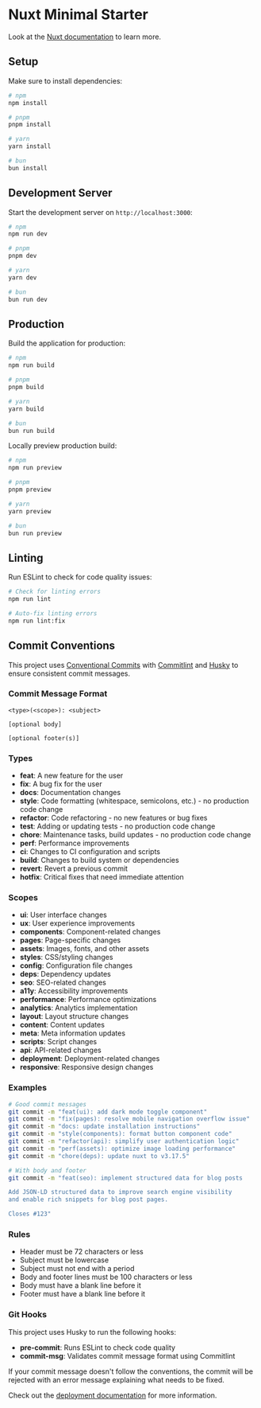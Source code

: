 # Nuxt Minimal Starter

Look at the [Nuxt documentation](https://nuxt.com/docs/getting-started/introduction) to learn more.

## Setup

Make sure to install dependencies:

```bash
# npm
npm install

# pnpm
pnpm install

# yarn
yarn install

# bun
bun install
```

## Development Server

Start the development server on `http://localhost:3000`:

```bash
# npm
npm run dev

# pnpm
pnpm dev

# yarn
yarn dev

# bun
bun run dev
```

## Production

Build the application for production:

```bash
# npm
npm run build

# pnpm
pnpm build

# yarn
yarn build

# bun
bun run build
```

Locally preview production build:

```bash
# npm
npm run preview

# pnpm
pnpm preview

# yarn
yarn preview

# bun
bun run preview
```

## Linting

Run ESLint to check for code quality issues:

```bash
# Check for linting errors
npm run lint

# Auto-fix linting errors
npm run lint:fix
```

## Commit Conventions

This project uses [Conventional Commits](https://conventionalcommits.org/) with [Commitlint](https://commitlint.js.org/) and [Husky](https://typicode.github.io/husky/) to ensure consistent commit messages.

### Commit Message Format

```
<type>(<scope>): <subject>

[optional body]

[optional footer(s)]
```

### Types

- **feat**: A new feature for the user
- **fix**: A bug fix for the user
- **docs**: Documentation changes
- **style**: Code formatting (whitespace, semicolons, etc.) - no production code change
- **refactor**: Code refactoring - no new features or bug fixes
- **test**: Adding or updating tests - no production code change
- **chore**: Maintenance tasks, build updates - no production code change
- **perf**: Performance improvements
- **ci**: Changes to CI configuration and scripts
- **build**: Changes to build system or dependencies
- **revert**: Revert a previous commit
- **hotfix**: Critical fixes that need immediate attention

### Scopes

- **ui**: User interface changes
- **ux**: User experience improvements
- **components**: Component-related changes
- **pages**: Page-specific changes
- **assets**: Images, fonts, and other assets
- **styles**: CSS/styling changes
- **config**: Configuration file changes
- **deps**: Dependency updates
- **seo**: SEO-related changes
- **a11y**: Accessibility improvements
- **performance**: Performance optimizations
- **analytics**: Analytics implementation
- **layout**: Layout structure changes
- **content**: Content updates
- **meta**: Meta information updates
- **scripts**: Script changes
- **api**: API-related changes
- **deployment**: Deployment-related changes
- **responsive**: Responsive design changes

### Examples

```bash
# Good commit messages
git commit -m "feat(ui): add dark mode toggle component"
git commit -m "fix(pages): resolve mobile navigation overflow issue"
git commit -m "docs: update installation instructions"
git commit -m "style(components): format button component code"
git commit -m "refactor(api): simplify user authentication logic"
git commit -m "perf(assets): optimize image loading performance"
git commit -m "chore(deps): update nuxt to v3.17.5"

# With body and footer
git commit -m "feat(seo): implement structured data for blog posts

Add JSON-LD structured data to improve search engine visibility
and enable rich snippets for blog post pages.

Closes #123"
```

### Rules

- Header must be 72 characters or less
- Subject must be lowercase
- Subject must not end with a period
- Body and footer lines must be 100 characters or less
- Body must have a blank line before it
- Footer must have a blank line before it

### Git Hooks

This project uses Husky to run the following hooks:

- **pre-commit**: Runs ESLint to check code quality
- **commit-msg**: Validates commit message format using Commitlint

If your commit message doesn't follow the conventions, the commit will be rejected with an error message explaining what needs to be fixed.

Check out the [deployment documentation](https://nuxt.com/docs/getting-started/deployment) for more information.
